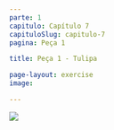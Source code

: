 ```yaml
---
parte: 1
capitulo: Capítulo 7
capituloSlug: capitulo-7
pagina: Peça 1

title: Peça 1 - Tulipa

page-layout: exercise
image:

---
```


<img src="{{site.baseurl}}/assets/graphics/content/7_1_1.png"/>